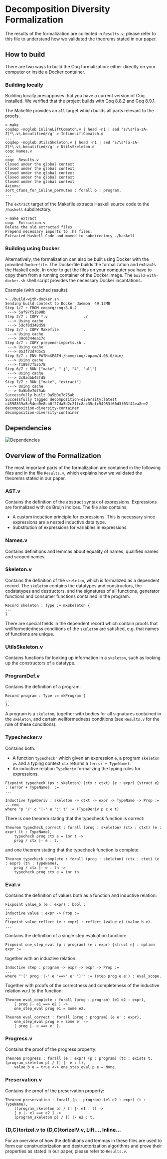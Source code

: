 # Decomposition Diversity Formalization

The results of the formalization are collected in `Results.v`; please refer to this file to understand how we validated the theorems stated in our paper.

## How to build

There are two ways to build the Coq formalization: either directly on your computer or inside a Docker container.

### Building locally

Building locally presupposes that you have a current version of Coq installed. We verified that the project builds with Coq 8.8.2 and Coq 8.9.1.

The Makefile provides an `all` target which builds all parts relevant to the proofs.

```console
> make
coqdep -noglob InlineLiftComatch.v | head -n1 | sed 's/\s*[a-zA-Z]*\.v\.beautified//g' > InlineLiftComatch.d
...
coqdep -noglob UtilsSkeleton.v | head -n1 | sed 's/\s*[a-zA-Z]*\.v\.beautified//g' > UtilsSkeleton.d
coqc Names.v
...
coqc  Results.v
Closed under the global context
Closed under the global context
Closed under the global context
Closed under the global context
Closed under the global context
Axioms:
sort_cfuns_for_inline_permutes : forall p : program,
...
```

The `extract` target of the Makefile extracts Haskell source code to the `/haskell` subdirectory.

```console
> make extract
coqc  Extraction.v
Delete the old extracted files
Prepend necessary imports to .hs files.
Extracted Haskell Code and moved to subdirectory ./haskell
```

### Building using Docker

Alternatively, the formalization can also be built using Docker with the provided `Dockerfile`.
The Dockerfile builds the formalization and extracts the Haskell code. In order to get the files on your computer you have to copy them from a running container of the Docker image. The `build-with-docker.sh` shell script provides the necessary Docker incantations.

Example (with cached results):

```console
> ./build-with-docker.sh
Sending build context to Docker daemon  49.13MB
Step 1/7 : FROM coqorg/coq:8.8.2
 ---> 5af97f51b90b
Step 2/7 : COPY *.v                ./
 ---> Using cache
 ---> 5dcf0d348d59
Step 3/7 : COPY Makefile           .
 ---> Using cache
 ---> 39c6344ea17c
Step 4/7 : COPY prepend-imports.sh .
 ---> Using cache
 ---> 053f73d7d5c5
Step 5/7 : ENV PATH=$PATH:/home/coq/.opam/4.05.0/bin/
 ---> Using cache
 ---> f18977f52578
Step 6/7 : RUN ["make", "-j", "4", "all"]
 ---> Using cache
 ---> 2c8adbb45fd5
Step 7/7 : RUN ["make", "extract"]
 ---> Using cache
 ---> 0a5b0e7d75ab
Successfully built 0a5b0e7d75ab
Successfully tagged decomposition-diversity:latest
c4598339a5e54ed0e8cb0f27da5d2c21fc8ac35afc94953f60d3f03f42ea8ee2
decomposition-diversity-container
decomposition-diversity-container
```

## Dependencies

![Dependencies](Results.png)

## Overview of the Formalization

The most important parts of the formalization are contained in the following files
and in the file `Results.v`, which explains how we validated the theorems stated in our paper.

### AST.v

Contains the definition of the abstract syntax of expressions.
Expressions are formalized with de Bruijn indices.
The file also contains:
- A custom induction principle for expressions. This is necessary since expressions are a nested inductive data type.
- Substitution of expressions for variables in expressions.

### Names.v

Contains definitions and lemmas about equality of names, qualified names and scoped names.

### Skeleton.v

Contains the definition of the `skeleton`, which is formalized as a dependent record.
The `skeleton` contains the datatypes and constructors, the codatatypes and destructors, and the signatures of all
functions, generator functions and consumer functions contained in the program.

```coq
Record skeleton : Type := mkSkeleton {
...
}
```

There are special fields in the dependent record which contain proofs that wellformededness conditions of the `skeleton` are
satisfied, e.g. that names of functions are unique.

### UtilsSkeleton.v

Contains functions for looking up information in a `skeleton`, such as looking up the constructors of a datatype.

### ProgramDef.v

Contains the definition of a program.

```coq
Record program : Type := mkProgram {
...
}.
```

A program is a `skeleton`, together with bodies for all signatures contained in the `skeleton`, and certain wellformedness conditions
(see `Results.v` for the role of these conditions).

### Typechecker.v

Contains both:

- A function `typecheck'` which given an expression `e`, a program `skeleton` `ps` and a typing context `ctx` returns a `(error + TypeName)`.
- An inductive relation `TypeDeriv` formalizing the typing rules for expressions.

```coq
Fixpoint typecheck (ps : skeleton) (ctx : ctxt) (e : expr) {struct e} : (error + TypeName)  :=
...

Inductive TypeDeriv : skeleton -> ctxt -> expr -> TypeName -> Prop :=
...coq
where "p '/' c '|-' e ':' t" := (TypeDeriv p c e t)
```

There is one theorem stating that the typecheck function is correct:

```coq
Theorem typecheck_correct : forall (prog : skeleton) (ctx : ctxt) (e : expr) (t : TypeName),
    typecheck prog ctx e = inr t ->
    prog / ctx |- e : t.
```

and one theorem stating that the typecheck function is complete:

```coq
Theorem typecheck_complete : forall (prog : skeleton) (ctx : ctxt) (e : expr) (tn : TypeName),
    prog / ctx |- e : tn ->
    typecheck prog ctx e = inr tn.
```

### Eval.v

Contains the definition of values both as a function and inductive relation:

```coq
Fixpoint value_b (e : expr) : bool :
...
Inductive value : expr -> Prop :=
...
Fixpoint value_reflect (e : expr) : reflect (value e) (value_b e).
...
```

Contains the definition of a single step evaluation function:

```coq
Fixpoint one_step_eval (p : program) (e : expr) {struct e} : option expr :=
```

together with an inductive relation:

```coq
Inductive step : program -> expr -> expr -> Prop :=
...
where "'[' prog '|-' e '==>' e' ']'" := (step prog e e') : eval_scope.
```

Together with proofs of the correctness and completeness of the inductive relation w.r.t to the
function:

```coq
Theorem eval_complete : forall (prog : program) (e1 e2 : expr),
    [ prog |- e1 ==> e2 ] ->
    one_step_eval prog e1 = Some e2.
	
Theorem eval_correct : forall (prog : program) (e e' : expr),
    one_step_eval prog e = Some e' ->
    [ prog |- e ==> e' ].
```

### Progress.v

Contains the proof of the progress property:

```coq
Theorem progress : forall (e : expr) (p : program) (tc : exists t, (program_skeleton p) / [] |- e : t),
    value_b e = true <-> one_step_eval p e = None.
```

### Preservation.v

Contains the proof of the preservation property:

```coq
Theorem preservation : forall (p : program) (e1 e2 : expr) (t : TypeName),
    ((program_skeleton p) / [] |- e1 : t) ->
    [ p |- e1 ==> e2 ] ->
    (program_skeleton p) / [] |- e2 : t.
```

### {D,C}torizeI.v to {D,C}torizeIV.v, Lift..., Inline...

For an overview of how the definitions and lemmas in these files are used to form our constructorization
and destructorization algorithms and prove their properties as stated in our paper, please refer to `Results.v`.

